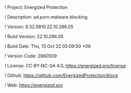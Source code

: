 ! Project: Energized Protection

! Description: ad.porn.malware blocking.

! Version: 6.32.0810.22.10.286.05

! Build Version: 22.10.286.05

! Build Date: Thu, 13 Oct 22 05:09:50 +06

! Version Code: 2860509

! License: CC BY-NC-SA 4.0, https://energized.pro/license

! Github: https://github.com/EnergizedProtection/block

! Web: https://energized.pro
